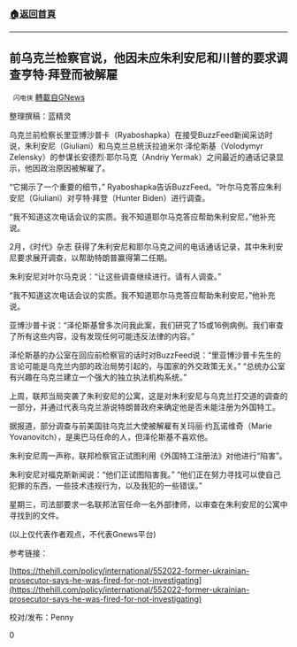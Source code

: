 ###  [:house:返回首頁](https://github.com/ourhimalayas/txt)
---

## 前乌克兰检察官说，他因未应朱利安尼和川普的要求调查亨特·拜登而被解雇
` 闪电侠` [轉載自GNews](https://gnews.org/zh-hans/1177241/)

整理撰稿：蓝精灵

乌克兰前检察长里亚博沙普卡（Ryaboshapka）在接受BuzzFeed新闻采访时说，朱利安尼（Giuliani）和乌克兰总统沃拉迪米尔·泽伦斯基（Volodymyr Zelensky）的参谋长安德烈·耶尔马克（Andriy Yermak）之间最近的通话记录显示，他因政治原因被解雇了。

“它揭示了一个重要的细节，” Ryaboshapka告诉BuzzFeed。“叶尔马克答应朱利安尼（Giuliani）对亨特·拜登（Hunter Biden）进行调查。

“我不知道这次电话会议的实质。我不知道耶尔马克答应帮助朱利安尼，”他补充说。

2月，《时代》杂志 获得了朱利安尼和耶尔马克之间的电话通话记录，其中朱利安尼要求展开调查，以帮助特朗普赢得第二任期。

朱利安尼对叶尔马克说：“让这些调查继续进行。请有人调查。”

“我不知道这次电话会议的实质。我不知道耶尔马克答应帮助朱利安尼，”他补充说。

亚博沙普卡说：“泽伦斯基曾多次问我此案，我们研究了15或16例病例。我们审查了所有这些内容，没有发现任何可能违反法律的内容。”

泽伦斯基的办公室在回应前检察官的话时对BuzzFeed说：“里亚博沙普卡先生的言论可能是乌克兰内部的政治局势引起的，与国家的外交政策无关。” “总统办公室有兴趣在乌克兰建立一个强大的独立执法机构系统。”

上周，联邦当局突袭了朱利安尼的公寓，这是对朱利安尼与乌克兰打交道的调查的一部分，并通过代表乌克兰游说特朗普政府来确定他是否未能注册为外国特工。

据报道，部分调查与前美国驻乌克兰大使被解雇有关玛丽·约瓦诺维奇（Marie Yovanovitch），是奥巴马任命的人，但泽伦斯基不喜欢他。

朱利安尼周一声称，联邦检察官正试图利用《外国特工注册法》对他进行“陷害”。

朱利安尼对福克斯新闻说：“他们正试图陷害我。” “他们正在努力寻找可以使自己犯罪的东西，一些技术违规行为，以及我犯的一些错误。”

星期三，司法部要求一名联邦法官任命一名外部律师，以审查在朱利安尼的公寓中寻找到的文件。

(以上仅代表作者观点，不代表Gnews平台)

参考链接：

[https://thehill.com/policy/international/552022-former-ukrainian-prosecutor-says-he-was-fired-for-not-investigating](https://thehill.com/policy/international/552022-former-ukrainian-prosecutor-says-he-was-fired-for-not-investigating)

校对/发布：Penny

0
